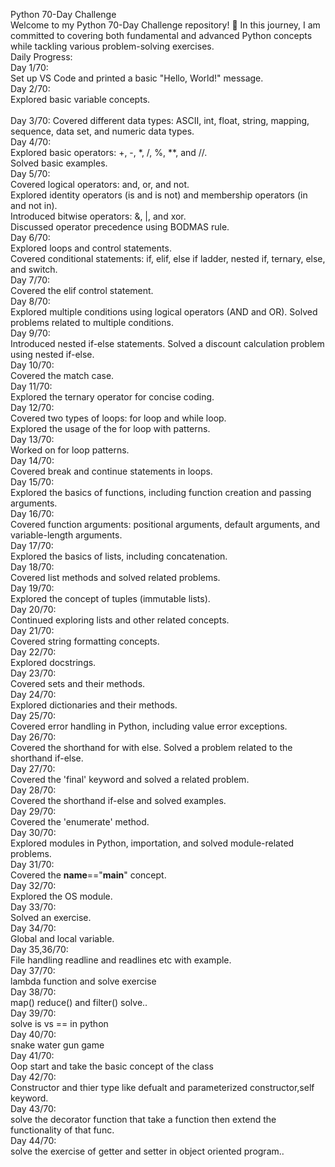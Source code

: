 Python 70-Day Challenge
<br>
Welcome to my Python 70-Day Challenge repository! 🚀 In this journey, I am committed to covering both fundamental and advanced Python concepts while tackling various problem-solving exercises.
<br>
Daily Progress:
<br>
Day 1/70:
<br>
Set up VS Code and printed a basic "Hello, World!" message.
<br>
Day 2/70:
<br>
Explored basic variable concepts.
<br>
<br>Day 3/70:
Covered different data types: ASCII, int, float, string, mapping, sequence, data set, and numeric data types.
<br>
Day 4/70:
<br>
Explored basic operators: +, -, *, /, %, **, and //.
<br>
Solved basic examples.
<br>
Day 5/70:
<br>
Covered logical operators: and, or, and not.
<br>
Explored identity operators (is and is not) and membership operators (in and not in).
<br>
Introduced bitwise operators: &, |, and xor.
<br>
Discussed operator precedence using BODMAS rule.
<br>
Day 6/70:
<br>
Explored loops and control statements.
<br>
Covered conditional statements: if, elif, else if ladder, nested if, ternary, else, and switch.
<br>
Day 7/70:
<br>
Covered the elif control statement.
<br>
Day 8/70:
<br>
Explored multiple conditions using logical operators (AND and OR).
Solved problems related to multiple conditions.
<br>
Day 9/70:
<br>
Introduced nested if-else statements.
Solved a discount calculation problem using nested if-else.
<br>
Day 10/70:
<br>
Covered the match case.
<br>
Day 11/70:
<br>
Explored the ternary operator for concise coding.
<br>
Day 12/70:
<br>
Covered two types of loops: for loop and while loop.
<br>
Explored the usage of the for loop with patterns.
<br>
Day 13/70:
<br>
Worked on for loop patterns.
<br>
Day 14/70:
<br>
Covered break and continue statements in loops.
<br>
Day 15/70:
<br>
Explored the basics of functions, including function creation and passing arguments.
<br>
Day 16/70:
<br>
Covered function arguments: positional arguments, default arguments, and variable-length 
arguments.
<br>
Day 17/70:
<br>
Explored the basics of lists, including concatenation.
<br>
Day 18/70:
<br>
Covered list methods and solved related problems.
<br>
Day 19/70:
<br>
Explored the concept of tuples (immutable lists).
<br>
Day 20/70:
<br>
Continued exploring lists and other related concepts.
<br>
Day 21/70:
<br>
Covered string formatting concepts.
<br>
Day 22/70:
<br>
Explored docstrings.
<br>
Day 23/70:
<br>
Covered sets and their methods.
<br>
Day 24/70:
<br>
Explored dictionaries and their methods.
<br>
Day 25/70:
<br>
Covered error handling in Python, including value error exceptions.
<br>
Day 26/70:
<br>
Covered the shorthand for with else.
Solved a problem related to the shorthand if-else.
<br>
Day 27/70:
<br>
Covered the 'final' keyword and solved a related problem.
<br>
Day 28/70:
<br>
Covered the shorthand if-else and solved examples.
<br>
Day 29/70:
<br>
Covered the 'enumerate' method.
<br>
Day 30/70:
<br>
Explored modules in Python, importation, and solved module-related problems.
<br>
Day 31/70:
<br>
Covered the __name__=="__main__" concept.
<br>
Day 32/70:
<br>
Explored the OS module.
<br>
Day 33/70:
<br>
Solved an exercise.
<br>
Day 34/70:
<br>
Global and local variable.
<br>
Day 35,36/70:
<br>
File handling readline and readlines etc with example.
<br>
Day 37/70:
<br>
lambda function and solve exercise
<br>
Day 38/70:
<br>
map() reduce() and filter() solve..
<br>
Day 39/70:
<br>
solve is vs == in python
<br>
Day 40/70:
<br>
snake water gun game
<br>
Day 41/70:
<br>
Oop start and take the basic concept of the class
<br>
Day 42/70:
<br>
Constructor and thier type like defualt and parameterized constructor,self keyword.
<br>
Day 43/70:
<br>
solve the decorator function that take a function then extend the functionality of that func.
<br>
Day 44/70:
<br>
solve the exercise of getter and setter in object oriented program..